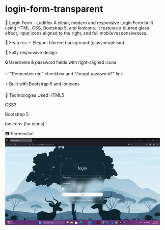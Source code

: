 ﻿# login-form-transparent
 🔐 Login Form - Ludiflex
A clean, modern and responsive Login Form built using HTML, CSS, Bootstrap 5, and Ionicons.
It features a blurred glass effect, input icons aligned to the right, and full mobile responsiveness.

🧩 Features
✨ Elegant blurred background (glassmorphism)

📱 Fully responsive design

🔒 Username & password fields with right-aligned icons

✅ "Remember me" checkbox and "Forgot password?" link

⚡ Built with Bootstrap 5 and Ionicons

🚀 Technologies Used
HTML5

CSS3

Bootstrap 5

Ionicons (for icons)

📷 Screenshot
![Login Screenshot](assets/img/login-screenshot2.png) 
